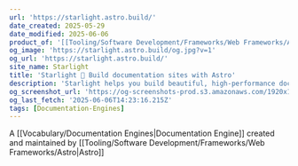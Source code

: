 ```yaml
---
url: 'https://starlight.astro.build/'
date_created: 2025-05-29
date_modified: 2025-06-06
product_of: '[[Tooling/Software Development/Frameworks/Web Frameworks/Astro|Astro]]'
og_image: 'https://starlight.astro.build/og.jpg?v=1'
og_url: 'https://starlight.astro.build/'
site_name: Starlight
title: 'Starlight 🌟 Build documentation sites with Astro'
description: 'Starlight helps you build beautiful, high-performance documentation websites with Astro.'
og_screenshot_url: 'https://og-screenshots-prod.s3.amazonaws.com/1920x1080/80/false/b52d2ed3033cdec6049678036de35ba4875bdbba7d695dd403f983f855efd504.jpeg'
og_last_fetch: '2025-06-06T14:23:16.215Z'
tags: [Documentation-Engines]
---
```


A [[Vocabulary/Documentation Engines|Documentation Engine]] created and maintained by [[Tooling/Software Development/Frameworks/Web Frameworks/Astro|Astro]]
